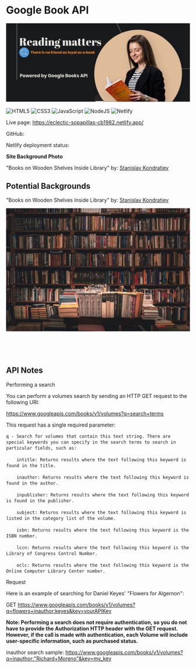 # Google Book API 

<!-- Site Banner -->
<p align="center">
  <img src="./assets/images/site banner/reading matters banner.png" />
</p>

![HTML5](https://img.shields.io/badge/html5-%23E34F26.svg?style=for-the-badge&logo=html5&logoColor=white) ![CSS3](https://img.shields.io/badge/css3-%231572B6.svg?style=for-the-badge&logo=css3&logoColor=white) ![JavaScript](https://img.shields.io/badge/javascript-%23323330.svg?style=for-the-badge&logo=javascript&logoColor=%23F7DF1E) ![NodeJS](https://img.shields.io/badge/node.js-6DA55F?style=for-the-badge&logo=node.js&logoColor=white) ![Netlify](https://img.shields.io/badge/netlify-%23000000.svg?style=for-the-badge&logo=netlify&logoColor=#00C7B7)


Live page: https://eclectic-sopapillas-cb1982.netlify.app/

GitHub: 


Netlify deployment status: &nbsp;&nbsp;
<!-- [![Netlify Status](https://api.netlify.com/api/v1/badges/af099b76-46ea-4069-84cf-31455d5ae5b1/deploy-status)](https://app.netlify.com/sites/inquisitive-granita-a0d603/deploys) -->



**Site Background Photo**

"Books on Wooden Shelves Inside Library" by: [ Stanislav Kondratiev](https://www.pexels.com/@technobulka/)

## Potential Backgrounds

"Books on Wooden Shelves Inside Library" by: [ Stanislav Kondratiev](https://www.pexels.com/@technobulka/)

![Books on Wooden Shelves Inside Library](./assets/images/background/Books%20on%20Wooden%20Shelves%20Inside%20Library.jpg)
<!-- &nbsp; adds space between images -->
&nbsp;


<!-- "Books on Wooden Shelves Inside Library" by: [ Stanislav Kondratiev](https://www.pexels.com/@technobulka/)

![Books on Wooden Shelves Inside Library](./assets/images/background/Books%20on%20Wooden%20Shelves%20Inside%20Library.jpg) -->
<!-- &nbsp; adds space between images -->
&nbsp;



## API Notes 

Performing a search

You can perform a volumes search by sending an HTTP GET request to the following URI:

https://www.googleapis.com/books/v1/volumes?q=search+terms

This request has a single required parameter:

    q - Search for volumes that contain this text string. There are special keywords you can specify in the search terms to search in particular fields, such as:
        
        intitle: Returns results where the text following this keyword is found in the title.
        
        inauthor: Returns results where the text following this keyword is found in the author.
        
        inpublisher: Returns results where the text following this keyword is found in the publisher.
        
        subject: Returns results where the text following this keyword is listed in the category list of the volume.
        
        isbn: Returns results where the text following this keyword is the ISBN number.
        
        lccn: Returns results where the text following this keyword is the Library of Congress Control Number.
        
        oclc: Returns results where the text following this keyword is the Online Computer Library Center number.

Request

Here is an example of searching for Daniel Keyes' "Flowers for Algernon":

GET https://www.googleapis.com/books/v1/volumes?q=flowers+inauthor:keyes&key=yourAPIKey

**Note: Performing a search does not require authentication, so you do not have to provide the Authorization HTTP header with the GET request. However, if the call is made with authentication, each Volume will include user-specific information, such as purchased status.**


inauthor search sample: https://www.googleapis.com/books/v1/volumes?q=inauthor:"Richard+Moreno"&key=my_key